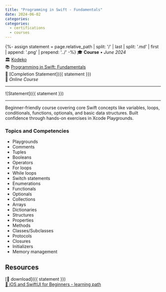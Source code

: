 ```yaml
---
title: "Programming in Swift - Fundamentals"
date: 2024-06-02
categories:
categories:
  - certifications
  - courses
---
```

{%- assign statement = page.relative_path |  split: '/' | last | split: '.md' | first | append: '.png' | prepend: '../' -%}
🎓 **Course** • _June 2024_  
🏛️ [Kodeko](https://www.kodeco.com/)  
📚 [Programming in Swift: Fundamentals](https://www.kodeco.com/28092971-programming-in-swift-fundamentals)  
📜 [Completion Statement]({{ statement }})  
📍 _Online Course_  

---

![Statement]({{ statement }})

---

Beginner-friendly course covering core Swift concepts like variables, loops, conditionals, functions, optionals, and basic data structures. Built confidence through hands-on exercises in Xcode Playgrounds.


### Topics and Competencies

- Playgrounds
- Comments
- Tuples
- Booleans
- Operators
- For loops
- While loops
- Switch statements
- Enumerations
- Functionals
- Optionals
- Collections
- Arrays
- Dictionaries
- Structures
- Properties
- Methods
- Classes/Subclasses
- Protocols
- Closures
- Initializers
- Memory management


## Resources

[💾 download]({{ statement }})  
[🔗 iOS and SwiftUI for Beginners - learning path](https://www.kodeco.com/ios/paths/learn)  
